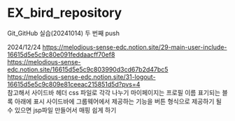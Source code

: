 # EX_bird_repository
Git_GitHub 실습(20241014)
두 번째 push  

2024/12/24
https://melodious-sense-edc.notion.site/29-main-user-include-16615d5e5c9c80e091feddaacff70ef8  
https://melodious-sense-edc.notion.site/16615d5e5c9c803990d3cd67b2d47bc5  
https://melodious-sense-edc.notion.site/31-logout-16615d5e5c9c809e81ceeac215851d5d?pvs=4  
참고해서 사이드바 헤더 css 파일로 각각 나누기 
마이페이지는 프로필 이름 표기되는 블록 아래에 표시
사이드바에 그룹웨어에서 제공하는 기능을 버튼 형식으로 제공하기
될 수 있으면 jsp파일 만들어서 매핑 쉽게 하기
